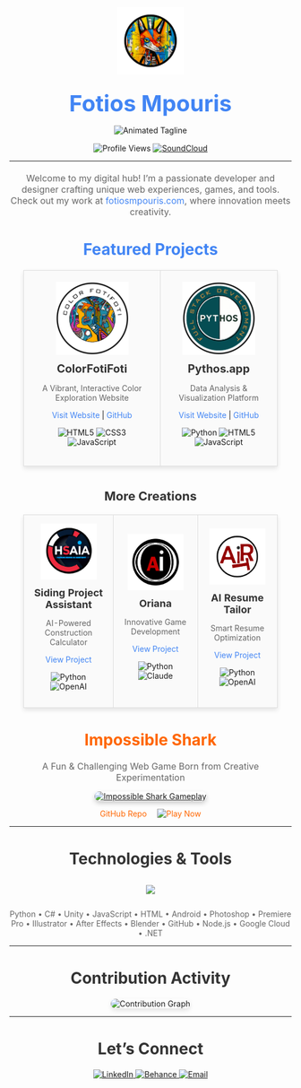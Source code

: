 <!-- TOP SECTION: LOGO & ANIMATED HEADER -->
<p align="center">
  <img src="https://raw.githubusercontent.com/FotiosMpouris/FotiosMpouris/main/assets/fotioslogo.png" width="120" alt="Fotios Logo" style="margin-bottom: 10px;" />
</p>

<h1 align="center" style="font-size: 40px; margin: 0; color: #333;">
  <a href="https://fotiosmpouris.com" style="text-decoration: none; color: #4285F4;">
    Fotios Mpouris
  </a>
</h1>

<p align="center" style="margin: 15px 0;">
  <img src="https://readme-typing-svg.herokuapp.com?font=Press+Start+2P&size=18&duration=2500&pause=1000&color=FF6600&background=00000010¢er=true&vCenter=true&width=440&height=60&lines=Creative+at+fotiosmpouris.com;Building+Web+Innovations;Developer+•+Designer" alt="Animated Tagline" />
</p>

<p align="center" style="margin: 10px 0;">
  <img src="https://komarev.com/ghpvc/?username=fotiosmpouris&label=Profile%20Views&color=70A5FD&style=flat-square" alt="Profile Views" />
  <a href="https://on.soundcloud.com/n8NTVe9tuCFniUb98">
    <img src="https://img.shields.io/badge/-SoundCloud-FF3300?style=flat-square&logo=SoundCloud&logoColor=white" alt="SoundCloud" />
  </a>
</p>

---

<!-- INTRO DESCRIPTION -->
<p align="center" style="max-width: 700px; margin: 20px auto; color: #666; font-size: 16px;">
  Welcome to my digital hub! I’m a passionate developer and designer crafting unique web experiences, games, and tools. Check out my work at <a href="https://fotiosmpouris.com" style="color: #4285F4; text-decoration: none;">fotiosmpouris.com</a>, where innovation meets creativity.
</p>

<!-- FEATURED PROJECTS -->
<h2 align="center" style="font-size: 28px; color: #4285F4; margin: 40px 0 20px;">
  Featured Projects
</h2>

<div align="center">
  <table style="width: 90%; border-collapse: collapse; box-shadow: 0 4px 8px rgba(0,0,0,0.1);">
    <tr>
      <td align="center" style="padding: 20px; border: 1px solid #ddd; background: #fafafa;">
        <img src="https://raw.githubusercontent.com/FotiosMpouris/FotiosMpouris/main/assets/fotifotilogo.png" width="130" alt="ColorFotiFoti Logo" />
        <h3 style="font-size: 20px; margin: 10px 0; color: #333;">ColorFotiFoti</h3>
        <p style="color: #666;">A Vibrant, Interactive Color Exploration Website</p>
        <p>
          <a href="https://colorfotifoti.com" style="color: #4285F4; text-decoration: none;">Visit Website</a> | 
          <a href="https://github.com/FotiosMpouris/colorfotifoti-site" style="color: #4285F4; text-decoration: none;">GitHub</a>
        </p>
        <p>
          <img src="https://img.shields.io/badge/HTML5-E34F26?style=flat-square&logo=html5&logoColor=white" alt="HTML5" />
          <img src="https://img.shields.io/badge/CSS3-1572B6?style=flat-square&logo=css3&logoColor=white" alt="CSS3" />
          <img src="https://img.shields.io/badge/JavaScript-F7DF1E?style=flat-square&logo=javascript&logoColor=black" alt="JavaScript" />
        </p>
      </td>
      <td align="center" style="padding: 20px; border: 1px solid #ddd; background: #fafafa;">
        <img src="https://raw.githubusercontent.com/FotiosMpouris/FotiosMpouris/main/assets/pythos-logo.png" width="130" alt="Pythos Logo" />
        <h3 style="font-size: 20px; margin: 10px 0; color: #333;">Pythos.app</h3>
        <p style="color: #666;">Data Analysis & Visualization Platform</p>
        <p>
          <a href="https://pythos.app" style="color: #4285F4; text-decoration: none;">Visit Website</a> | 
          <a href="https://github.com/FotiosMpouris/Pythos/tree/main/assets/images" style="color: #4285F4; text-decoration: none;">GitHub</a>
        </p>
        <p>
          <img src="https://img.shields.io/badge/Python-3776AB?style=flat-square&logo=python&logoColor=white" alt="Python" />
          <img src="https://img.shields.io/badge/HTML5-E34F26?style=flat-square&logo=html5&logoColor=white" alt="HTML5" />
          <img src="https://img.shields.io/badge/JavaScript-F7DF1E?style=flat-square&logo=javascript&logoColor=black" alt="JavaScript" />
        </p>
      </td>
    </tr>
  </table>
</div>

<!-- OTHER PROJECTS -->
<h3 align="center" style="font-size: 22px; color: #333; margin: 40px 0 20px;">
  More Creations
</h3>

<div align="center">
  <table style="width: 90%; border-collapse: collapse; box-shadow: 0 4px 8px rgba(0,0,0,0.1);">
    <tr>
      <td align="center" style="padding: 15px; border: 1px solid #ddd; background: #fafafa;">
        <img src="https://raw.githubusercontent.com/FotiosMpouris/FotiosMpouris/main/assets/siding-assistant-logo.png" width="100" alt="Siding Assistant" />
        <h4 style="font-size: 18px; margin: 10px 0; color: #333;">Siding Project Assistant</h4>
        <p style="color: #666;">AI-Powered Construction Calculator</p>
        <a href="https://github.com/FotiosMpouris/Hardie-Siding-Agent-Testing-Working_Copy" style="color: #4285F4; text-decoration: none;">View Project</a>
        <p>
          <img src="https://img.shields.io/badge/Python-3776AB?style=flat-square&logo=python&logoColor=white" alt="Python" />
          <img src="https://img.shields.io/badge/OpenAI-412991?style=flat-square&logo=openai&logoColor=white" alt="OpenAI" />
        </p>
      </td>
      <td align="center" style="padding: 15px; border: 1px solid #ddd; background: #fafafa;">
        <img src="https://raw.githubusercontent.com/FotiosMpouris/FotiosMpouris/main/assets/oriana-logo.png" width="100" alt="Oriana" />
        <h4 style="font-size: 18px; margin: 10px 0; color: #333;">Oriana</h4>
        <p style="color: #666;">Innovative Game Development</p>
        <a href="https://github.com/FotiosMpouris/Oriana" style="color: #4285F4; text-decoration: none;">View Project</a>
        <p>
          <img src="https://img.shields.io/badge/Python-3776AB?style=flat-square&logo=python&logoColor=white" alt="Python" />
          <img src="https://img.shields.io/badge/Claude-FA74A6?style=flat-square&logo=anthropic&logoColor=white" alt="Claude" />
        </p>
      </td>
      <td align="center" style="padding: 15px; border: 1px solid #ddd; background: #fafafa;">
        <img src="https://raw.githubusercontent.com/FotiosMpouris/FotiosMpouris/main/assets/resume-tailor-logo.png" width="100" alt="AI Resume Tailor" />
        <h4 style="font-size: 18px; margin: 10px 0; color: #333;">AI Resume Tailor</h4>
        <p style="color: #666;">Smart Resume Optimization</p>
        <a href="https://github.com/FotiosMpouris/ReggieResume2" style="color: #4285F4; text-decoration: none;">View Project</a>
        <p>
          <img src="https://img.shields.io/badge/Python-3776AB?style=flat-square&logo=python&logoColor=white" alt="Python" />
          <img src="https://img.shields.io/badge/OpenAI-412991?style=flat-square&logo=openai&logoColor=white" alt="OpenAI" />
        </p>
      </td>
    </tr>
  </table>
</div>

<!-- IMPOSSIBLE SHARK -->
<h2 align="center" style="font-size: 28px; color: #FF6600; margin: 40px 0 20px;">
  Impossible Shark
</h2>
<p align="center" style="color: #666; font-size: 16px; margin: 0 0 15px;">
  A Fun & Challenging Web Game Born from Creative Experimentation
</p>
<p align="center">
  <a href="https://fotiosmpouris.github.io/ImpossibleShark2/">
    <img width="500" src="https://raw.githubusercontent.com/FotiosMpouris/FotiosMpouris/main/assets/impossibleSharkGIF.gif" alt="Impossible Shark Gameplay" style="border-radius: 10px; box-shadow: 0 4px 8px rgba(0,0,0,0.2);" />
  </a>
</p>
<p align="center">
  <a href="https://github.com/FotiosMpouris/ImpossibleShark2" style="color: #FF6600; text-decoration: none; margin-right: 15px;">GitHub Repo</a>
  <a href="https://fotiosmpouris.github.io/ImpossibleShark2/" style="color: #FF6600; text-decoration: none;">
    <img src="https://readme-typing-svg.herokuapp.com?font=Fira+Code&color=FF6600&size=18¢er=true&vCenter=true&width=150&lines=Play+Now" alt="Play Now" />
  </a>
</p>

---

<!-- TECHNOLOGIES & TOOLS -->
<h2 align="center" style="font-size: 28px; color: #333; margin: 40px 0 20px;">
  Technologies & Tools
</h2>

<p align="center">
  <img src="https://skillicons.dev/icons?i=python,csharp,unity,js,html,android,ps,premiere,ai,ae,blender,github,nodejs,gcp,dotnet" style="margin: 10px 0;" />
</p>
<p align="center" style="color: #666; font-size: 14px; max-width: 700px; margin: 0 auto;">
  Python • C# • Unity • JavaScript • HTML • Android • Photoshop • Premiere Pro • Illustrator • After Effects • Blender • GitHub • Node.js • Google Cloud • .NET
</p>

---

<!-- CONTRIBUTION ACTIVITY -->
<h2 align="center" style="font-size: 28px; color: #333; margin: 40px 0 20px;">
  Contribution Activity
</h2>
<p align="center">
  <img src="https://github-readme-activity-graph.vercel.app/graph?username=fotiosmpouris&theme=tokyo-night&hide_border=true" alt="Contribution Graph" style="border-radius: 10px; box-shadow: 0 4px 8px rgba(0,0,0,0.1);" />
</p>

---

<!-- CONNECT SECTION -->
<h2 align="center" style="font-size: 28px; color: #333; margin: 40px 0 20px;">
  Let’s Connect
</h2>
<p align="center" style="margin: 0;">
  <a href="https://www.linkedin.com/in/fotios-mpouris-57728b240/" target="_blank">
    <img src="https://img.shields.io/badge/LinkedIn-0077B5?style=flat-square&logo=linkedin&logoColor=white" alt="LinkedIn" />
  </a>
  <a href="https://www.behance.net/fotiosmpouris" target="_blank">
    <img src="https://img.shields.io/badge/Behance-1769FF?style=flat-square&logo=behance&logoColor=white" alt="Behance" />
  </a>
  <a href="mailto:fotiosmpouris@gmail.com">
    <img src="https://img.shields.io/badge/Email-D14836?style=flat-square&logo=gmail&logoColor=white" alt="Email" />
  </a>
</p>
